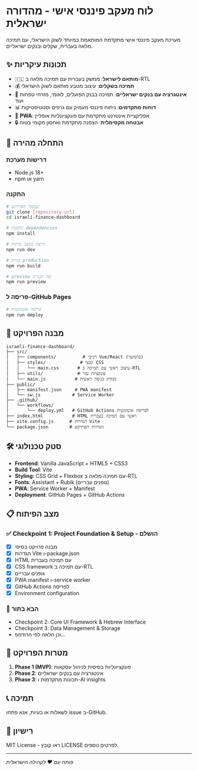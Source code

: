 # לוח מעקב פיננסי אישי - מהדורה ישראלית

מערכת מעקב פיננסי אישי מתקדמת המותאמת במיוחד לשוק הישראלי, עם תמיכה מלאה בעברית, שקלים ובנקים ישראליים.

## ✨ תכונות עיקריות

- 🇮🇱 **מותאם לישראל**: ממשק בעברית עם תמיכה מלאה ב-RTL
- 💰 **תמיכה בשקלים**: עיצוב מטבע מותאם לשוק הישראלי
- 🏦 **אינטגרציה עם בנקים ישראליים**: תמיכה בבנק הפועלים, לאומי, מזרחי טפחות ועוד
- 📊 **דוחות מתקדמים**: ניתוח פיננסי מעמיק עם גרפים וסטטיסטיקות
- 📱 **PWA**: אפליקציית אינטרנט מתקדמת עם פונקציונליות אופליין
- 🔒 **אבטחה מקסימלית**: הצפנה מתקדמת ואחסון מקומי בטוח

## 🚀 התחלה מהירה

### דרישות מערכת
- Node.js 18+ 
- npm או yarn

### התקנה
```bash
# שכפול הפרויקט
git clone [repository-url]
cd israeli-finance-dashboard

# התקנת dependencies
npm install

# הרצה במצב פיתוח
npm run dev

# בניית production
npm run build

# preview של הבנייה
npm run preview
```

### פריסה ל-GitHub Pages
```bash
# פריסה אוטומטית
npm run deploy
```

## 📁 מבנה הפרויקט

```
israeli-finance-dashboard/
├── src/
│   ├── components/          # רכיבי Vue/React (בהמשך)
│   ├── styles/             # קבצי CSS
│   │   └── main.css       # עיצוב ראשי עם תמיכה ב-RTL
│   ├── utils/             # פונקציות עזר
│   └── main.js           # נקודת כניסה ראשית
├── public/
│   ├── manifest.json     # PWA manifest
│   └── sw.js            # Service Worker
├── .github/
│   └── workflows/
│       └── deploy.yml   # GitHub Actions לפריסה אוטומטית
├── index.html           # HTML ראשי עם תמיכה בעברית
├── vite.config.js      # הגדרות Vite
└── package.json        # הגדרות הפרויקט
```

## 🛠️ סטק טכנולוגי

- **Frontend**: Vanilla JavaScript + HTML5 + CSS3
- **Build Tool**: Vite
- **Styling**: CSS Grid + Flexbox עם תמיכה מלאה ב-RTL
- **Fonts**: Assistant + Rubik (גופנים עבריים)
- **PWA**: Service Worker + Manifest
- **Deployment**: GitHub Pages + GitHub Actions

## 📋 מצב הפיתוח

### ✅ Checkpoint 1: Project Foundation & Setup - הושלם
- [x] מבנה פרויקט בסיסי
- [x] הגדרות Vite ו-package.json
- [x] HTML עם תמיכה בעברית
- [x] CSS framework עם תמיכה ב-RTL
- [x] גופנים עבריים
- [x] PWA manifest ו-service worker
- [x] GitHub Actions לפריסה
- [x] Environment configuration

### 🔄 הבא בתור
- Checkpoint 2: Core UI Framework & Hebrew Interface
- Checkpoint 3: Data Management & Storage
- וכן הלאה לפי הרודמפ...

## 🎯 מטרות הפרויקט

1. **Phase 1 (MVP)**: פונקציונליות בסיסית לניהול עסקאות
2. **Phase 2**: אינטגרציה עם בנקים ישראליים
3. **Phase 3**: תכונות מתקדמות ו-AI insights

## 📞 תמיכה

לשאלות או בעיות, אנא פתחו issue ב-GitHub.

## 📄 רישיון

MIT License - ראו קובץ LICENSE לפרטים נוספים.

---

*פותח עם ❤️ לקהילה הישראלית*